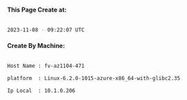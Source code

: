
   
#### This Page Create at:

```bash

2023-11-08 - 09:22:07 UTC

```

#### Create By Machine:

```bash

Host Name : fv-az1104-471

platform  : Linux-6.2.0-1015-azure-x86_64-with-glibc2.35

Ip Local  : 10.1.0.206

```

